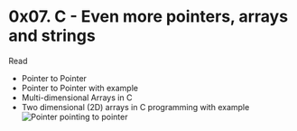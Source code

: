 # 0x07. C - Even more pointers, arrays and strings
Read

- Pointer to Pointer
- Pointer to Pointer with example
- Multi-dimensional Arrays in C
- Two dimensional (2D) arrays in C programming with example
![Pointer pointing to pointer](https://s3.amazonaws.com/intranet-projects-files/holbertonschool-low_level_programming/218/58fe6b229144b7fe5ebe88afe9ff5cabe2dd0863e1e79b2d02b4103c30b465dd.jpg)
